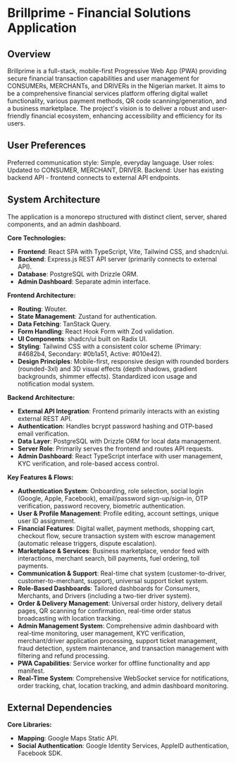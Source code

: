 # Brillprime - Financial Solutions Application

## Overview
Brillprime is a full-stack, mobile-first Progressive Web App (PWA) providing secure financial transaction capabilities and user management for CONSUMERs, MERCHANTs, and DRIVERs in the Nigerian market. It aims to be a comprehensive financial services platform offering digital wallet functionality, various payment methods, QR code scanning/generation, and a business marketplace. The project's vision is to deliver a robust and user-friendly financial ecosystem, enhancing accessibility and efficiency for its users.

## User Preferences
Preferred communication style: Simple, everyday language.
User roles: Updated to CONSUMER, MERCHANT, DRIVER.
Backend: User has existing backend API - frontend connects to external API endpoints.

## System Architecture
The application is a monorepo structured with distinct client, server, shared components, and an admin dashboard.

**Core Technologies:**
- **Frontend**: React SPA with TypeScript, Vite, Tailwind CSS, and shadcn/ui.
- **Backend**: Express.js REST API server (primarily connects to external API).
- **Database**: PostgreSQL with Drizzle ORM.
- **Admin Dashboard**: Separate admin interface.

**Frontend Architecture:**
- **Routing**: Wouter.
- **State Management**: Zustand for authentication.
- **Data Fetching**: TanStack Query.
- **Form Handling**: React Hook Form with Zod validation.
- **UI Components**: shadcn/ui built on Radix UI.
- **Styling**: Tailwind CSS with a consistent color scheme (Primary: #4682b4, Secondary: #0b1a51, Active: #010e42).
- **Design Principles**: Mobile-first, responsive design with rounded borders (rounded-3xl) and 3D visual effects (depth shadows, gradient backgrounds, shimmer effects). Standardized icon usage and notification modal system.

**Backend Architecture:**
- **External API Integration**: Frontend primarily interacts with an existing external REST API.
- **Authentication**: Handles bcrypt password hashing and OTP-based email verification.
- **Data Layer**: PostgreSQL with Drizzle ORM for local data management.
- **Server Role**: Primarily serves the frontend and routes API requests.
- **Admin Dashboard**: React TypeScript interface with user management, KYC verification, and role-based access control.

**Key Features & Flows:**
- **Authentication System**: Onboarding, role selection, social login (Google, Apple, Facebook), email/password sign-up/sign-in, OTP verification, password recovery, biometric authentication.
- **User & Profile Management**: Profile editing, account settings, unique user ID assignment.
- **Financial Features**: Digital wallet, payment methods, shopping cart, checkout flow, secure transaction system with escrow management (automatic release triggers, dispute escalation).
- **Marketplace & Services**: Business marketplace, vendor feed with interactions, merchant search, bill payments, fuel ordering, toll payments.
- **Communication & Support**: Real-time chat system (customer-to-driver, customer-to-merchant, support), universal support ticket system.
- **Role-Based Dashboards**: Tailored dashboards for Consumers, Merchants, and Drivers (including a two-tier driver system).
- **Order & Delivery Management**: Universal order history, delivery detail pages, QR scanning for confirmation, real-time order status broadcasting with location tracking.
- **Admin Management System**: Comprehensive admin dashboard with real-time monitoring, user management, KYC verification, merchant/driver application processing, support ticket management, fraud detection, system maintenance, and transaction management with filtering and refund processing.
- **PWA Capabilities**: Service worker for offline functionality and app manifest.
- **Real-Time System**: Comprehensive WebSocket service for notifications, order tracking, chat, location tracking, and admin dashboard monitoring.

## External Dependencies

**Core Libraries:**
- **Mapping**: Google Maps Static API.
- **Social Authentication**: Google Identity Services, AppleID authentication, Facebook SDK.